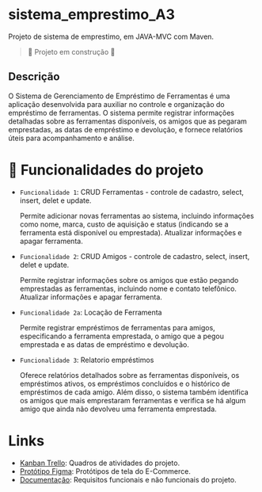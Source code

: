 
# sistema_emprestimo_A3

Projeto de sistema de emprestimo, em JAVA-MVC com Maven.

> :construction: Projeto em construção :construction:

## Descrição
O Sistema de Gerenciamento de Empréstimo de Ferramentas é uma aplicação desenvolvida para auxiliar no controle e organização do empréstimo de ferramentas. O sistema permite registrar informações detalhadas sobre as ferramentas disponíveis, os amigos que as pegaram emprestadas, as datas de empréstimo e devolução, e fornece relatórios úteis para acompanhamento e análise.



# :hammer: Funcionalidades do projeto

- `Funcionalidade 1`: CRUD Ferramentas - controle de cadastro, select, insert, delet e update.
  
  Permite adicionar novas ferramentas ao sistema, incluindo informações como nome, marca, custo de aquisição e status (indicando se a ferramenta está disponível ou emprestada).
  Atualizar informações e apagar ferramenta.
  
- `Funcionalidade 2`: CRUD Amigos - controle de cadastro, select, insert, delet e update.
  
  Permite registrar informações sobre os amigos que estão pegando emprestadas as ferramentas, incluindo nome e contato telefônico.
  Atualizar informações e apagar ferramenta.

- `Funcionalidade 2a`: Locação de Ferramenta
  
  Permite registrar empréstimos de ferramentas para amigos, especificando a ferramenta emprestada, o amigo que a pegou emprestada e as datas de empréstimo e devolução.

- `Funcionalidade 3`: Relatorio  empréstimos
  
  Oferece relatórios detalhados sobre as ferramentas disponíveis, os empréstimos ativos, os empréstimos concluídos e o histórico de empréstimos de cada amigo. Além disso, o sistema também identifica os amigos que mais emprestaram ferramentas e verifica se há algum amigo que ainda não devolveu uma ferramenta emprestada.

# Links
* [Kanban Trello](https://trello.com/invite/b/9HyXyz79/ATTI79889ba8eb5ded6d4e6ea8cbd08a13cd0AFD18C8/sistemaemprestimoa3):  Quadros de atividades do projeto.
* [Protótipo Figma](https://www.figma.com/design/xM5CAd1W6EmJFWAQ8agb7k/Prototipo_?node-id=0%3A1&t=ASLaPJFnZPpIndCx-1): Protótipos de tela do E-Commerce.
* [Documentação](): Requisitos funcionais e não funcionais do projeto.
